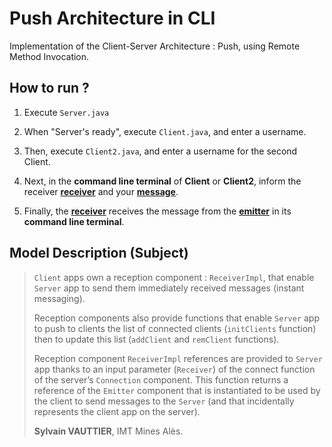 # Push Architecture in CLI

Implementation of the Client-Server Architecture : Push, using Remote Method Invocation.

## How to run ?

1. Execute <code>Server.java</code>

2. When "Server's ready", execute <code>Client.java</code>, and enter a username.

3. Then, execute <code>Client2.java</code>, and enter a username for the second Client.

4. Next, in the <b>command line terminal</b> of <b>Client</b> or <b>Client2</b>, inform the receiver <b><u>receiver</u></b> and your <b><u>message</u></b>.

5. Finally, the <b><u>receiver</u></b> receives the message from the <b><u>emitter</u></b> in its <b>command line terminal</b>.

## Model Description (Subject)

> <code>Client</code> apps own a reception component : <code>ReceiverImpl</code>, that enable <code>Server</code> app to send them immediately received messages (instant messaging).
> 
> Reception components also provide functions that enable <code>Server</code> app to push to clients the list of connected clients (<code>initClients</code> function) then to update this list (<code>addClient</code> and <code>remClient</code> functions).
> 
> Reception component <code>ReceiverImpl</code> references are provided to <code>Server</code> app thanks to an input parameter (<code>Receiver</code>) of the connect function of the server’s <code>Connection</code> component. 
> This function returns a reference of the <code>Emitter</code> component that is instantiated to be used by the client to send messages to the <code>Server</code> (and that incidentally represents the client app on the server).
> 
> <b>Sylvain VAUTTIER</b>, IMT Mines Alès.
